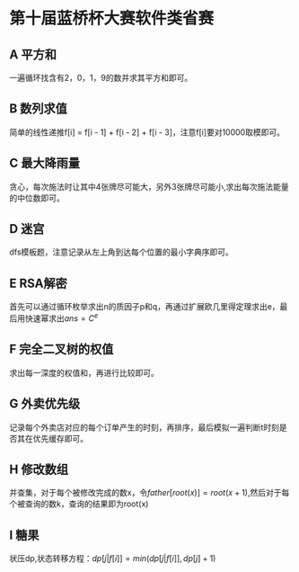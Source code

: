 # 第十届蓝桥杯大赛软件类省赛

## A 平方和

一遍循环找含有2，0，1，9的数并求其平方和即可。

## B 数列求值

简单的线性递推f[i] = f[i - 1] + f[i - 2] + f[i - 3]，注意f[i]要对10000取模即可。

## C 最大降雨量

贪心，每次施法时让其中4张牌尽可能大，另外3张牌尽可能小,求出每次施法能量的中位数即可。

## D 迷宫

dfs模板题，注意记录从左上角到达每个位置的最小字典序即可。

## E RSA解密

首先可以通过循环枚举求出n的质因子p和q，再通过扩展欧几里得定理求出e，最后用快速幂求出$ans=C^e$

## F 完全二叉树的权值

求出每一深度的权值和，再进行比较即可。

## G 外卖优先级

记录每个外卖店对应的每个订单产生的时刻，再排序，最后模拟一遍判断t时刻是否其在优先缓存即可。

## H 修改数组

并查集，对于每个被修改完成的数x，令$father[root(x)] = root(x+1)$,然后对于每个被查询的数k，查询的结果即为root(x)

## I 糖果

状压dp,状态转移方程：$dp[j|f[i]]=min(dp[j|f[i]],dp[j]+1)$
